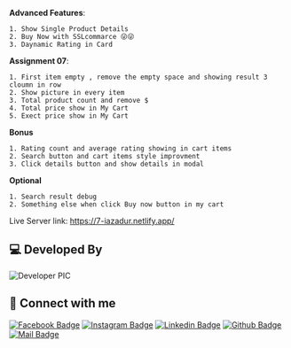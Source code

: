 <b>Advanced Features</b>:

    1. Show Single Product Details
    2. Buy Now with SSLcommarce 😜😜 
    3. Daynamic Rating in Card

<b>Assignment 07</b>:

    1. First item empty , remove the empty space and showing result 3 cloumn in row
    2. Show picture in every item
    3. Total product count and remove $
    4. Total price show in My Cart
    5. Exect price show in My Cart


<b>Bonus</b>

    1. Rating count and average rating showing in cart items
    2. Search button and cart items style improvment
    3. Click details button and show details in modal


<b>Optional</b>

    1. Search result debug
    2. Something else when click Buy now button in my cart

Live Server link: https://7-iazadur.netlify.app/


## 💻 Developed By

![Developer PIC](https://avatars.githubusercontent.com/u/68888519?s=96&v=4)

## 🚀 Connect with me

[![Facebook Badge](https://img.shields.io/badge/Facebook-1877F2?style=for-the-badge&logo=facebook&logoColor=white)](https://facebook.com/iazadur)
[![Instagram Badge](https://img.shields.io/badge/Instagram-E4405F?style=for-the-badge&logo=instagram&logoColor=white)](https://www.instagram.com/iazadur/)
[![Linkedin Badge](https://img.shields.io/badge/LinkedIn-0077B5?style=for-the-badge&logo=linkedin&logoColor=white)](https://www.linkedin.com/in/iamazadur/)
[![Github Badge](https://img.shields.io/badge/GitHub-100000?style=for-the-badge&logo=github&logoColor=white)](https://github.com/iazadur)
[![Mail Badge](https://img.shields.io/badge/Gmail-D14836?style=for-the-badge&logo=gmail&logoColor=white)](mailto:iamazadur@gmail.com)
